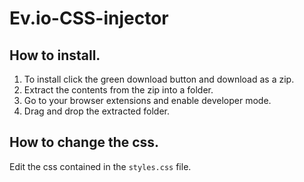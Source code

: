 # Ev.io-CSS-injector

## How to install.
1. To install click the green download button and download as a zip.
2. Extract the contents from the zip into a folder.
3. Go to your browser extensions and enable developer mode.
4. Drag and drop the extracted folder.

## How to change the css.
Edit the css contained in the `styles.css` file.

